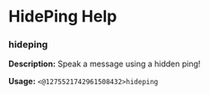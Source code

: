 # HidePing Help

### hideping

**Description:** Speak a message using a hidden ping!

**Usage:** `<@1275521742961508432>hideping`

